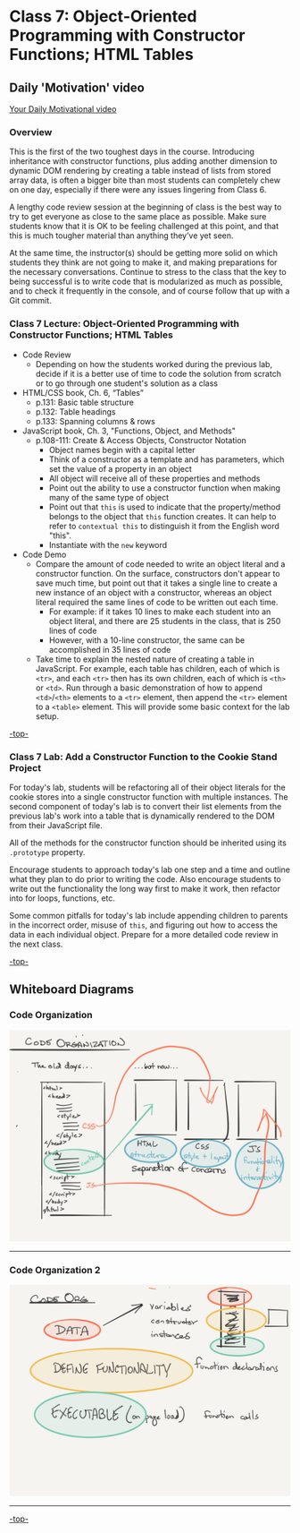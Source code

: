 <a id="top"></a>
# Class 7: Object-Oriented Programming with Constructor Functions; HTML Tables

## Daily 'Motivation' video 
<a href= "https://www.youtube.com/watch?v=26U_seo0a1g&list=PLudyweVVEYPCV5YhRkUZgFAJwLZWWMTNo&index=18&t=0s">Your Daily Motivational video</a>

### Overview

This is the first of the two toughest days in the course. Introducing inheritance with constructor functions, plus adding another dimension to dynamic DOM rendering by creating a table instead of lists from stored array data, is often a bigger bite than most students can completely chew on one day, especially if there were any issues lingering from Class 6.

A lengthy code review session at the beginning of class is the best way to try to get everyone as close to the same place as possible. Make sure students know that it is OK to be feeling challenged at this point, and that this is much tougher material than anything they’ve yet seen.

At the same time, the instructor(s) should be getting more solid on which students they think are not going to make it, and making preparations for the necessary conversations. Continue to stress to the class that the key to being successful is to write code that is modularized as much as possible, and to check it frequently in the console, and of course follow that up with a Git commit.


### Class 7 Lecture: Object-Oriented Programming with Constructor Functions; HTML Tables
* Code Review
  * Depending on how the students worked during the previous lab, decide if it is a better use of time to code the solution from scratch or to go through one student's solution as a class
* HTML/CSS book, Ch. 6, “Tables”  
	* p.131: Basic table structure  
	* p.132: Table headings  
	* p.133: Spanning columns & rows  
* JavaScript book, Ch. 3, "Functions, Object, and Methods"
  * p.108-111: Create & Access Objects, Constructor Notation
    * Object names begin with a capital letter
    * Think of a constructor as a template and has parameters, which set the value of a property in an object
    * All object will receive all of these properties and methods
    * Point out the ability to use a constructor function when making many of the same type of object
    * Point out that `this` is used to indicate that the property/method belongs to the object that `this` function creates. It can help to refer to `contextual this` to distinguish it from the English word "this".
    * Instantiate with the `new` keyword
* Code Demo
  * Compare the amount of code needed to write an object literal and a constructor function. On the surface, constructors don't appear to save much time, but point out that it takes a single line to create a new instance of an object with a constructor, whereas an object literal required the same lines of code to be written out each time.
    * For example: if it takes 10 lines to make each student into an object literal, and there are 25 students in the class, that is 250 lines of code
    * However, with a 10-line constructor, the same can be accomplished in 35 lines of code
  * Take time to explain the nested nature of creating a table in JavaScript. For example, each table has children, each of which is `<tr>`, and each `<tr>` then has its own children, each of which is `<th>` or `<td>`. Run through a basic demonstration of how to append `<td>`/`<th>` elements to a `<tr>` element, then append the `<tr>` element to a `<table>` element. This will provide some basic context for the lab setup.

[-top-](#top)


### Class 7 Lab: Add a Constructor Function to the Cookie Stand Project

For today's lab, students will be refactoring all of their object literals for the cookie stores into a single constructor function with multiple instances. The second component of today's lab is to convert their list elements from the previous lab's work into a table that is dynamically rendered to the DOM from their JavaScript file.

All of the methods for the constructor function should be inherited using its `.prototype` property.

Encourage students to approach today's lab one step and a time and outline what they plan to do prior to writing the code. Also encourage students to write out the functionality the long way first to make it work, then refactor into for loops, functions, etc.

Some common pitfalls for today's lab include appending children to parents in the incorrect order, misuse of `this`, and figuring out how to access the data in each individual object. Prepare for a more detailed code review in the next class.

[-top-](#top)

## Whiteboard Diagrams

### Code Organization

![Code Organization](whiteboard-diagrams/code-organization.png)

---
### Code Organization 2

![Code Organization 2](whiteboard-diagrams/code-organization-2.png)

---

[-top-](#top)